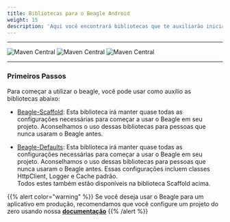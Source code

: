 ```yaml
---
title: Bibliotecas para o Beagle Android
weight: 15
description: 'Aqui você encontrará bibliotecas que te auxiliarão iniciar um projeto usando o beagle para Android. Essas bibliotecas irão facilitar a configuração inicial do Beagle em um projeto, evitando algumas etapas e iniciando os estudos mais rapidamente.'
---
```


---

![Maven Central](https://img.shields.io/maven-central/v/br.com.zup.beagle/beagle-scaffold?color=green&label=Beagle-Scaffold)
![Maven Central](https://img.shields.io/maven-central/v/br.com.zup.beagle/beagle-defaults?color=green&label=Beagle-Defaults)
![Maven Central](https://img.shields.io/maven-central/v/br.com.zup.beagle/android?label=Beagle)

<hr>

### Primeiros Passos

Para começar a utilizar o beagle, você pode usar como auxilio as bibliotecas abaixo:
* [Beagle-Scaffold](https://github.com/ZupIT/beagle-helpers/tree/main/android/beagle-scaffold):
Esta biblioteca irá manter quase todas as configurações necessárias para começar a usar o Beagle em seu projeto.
Aconselhamos o uso dessas bibliotecas para pessoas que nunca usaram o Beagle antes.

* [Beagle-Defaults](https://github.com/ZupIT/beagle-helpers/tree/main/android/beagle-defaults):
Esta biblioteca irá manter quase todas as configurações necessárias para começar a usar o Beagle em seu projeto.
Aconselhamos o uso dessas bibliotecas para pessoas que nunca usaram o Beagle antes. Essas configurações incluem
classes HttpClient, Logger e Cache padrão.<br>
Todos estes também estão disponíveis na biblioteca Scaffold acima.


{{% alert color="warning" %}}
Se você deseja usar o Beagle para um aplicativo em produção, recomendamos que você configure um projeto
 do zero usando nossa
 [**documentação**](https://docs.usebeagle.io/home/get-started/creating-a-project-from-scratch/case-android/)
{{% /alert %}}
